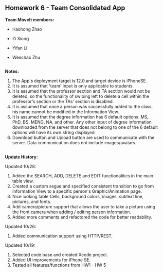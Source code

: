 ## Homework 6 - Team Consolidated App

**Team MoveIt members:**

- Haohong Zhao

- Zi Xiong

- Yifan Li

- Wenchao Zhu

##
**Notes:**
1. The App's deployment target is 12.0 and target device is iPhoneSE.
2. It is assumed that 'team' input is only applicable to students.
3. It is assumed that the professor section and TA section would not be deleted, so the functionality of swiping left to delete a cell within the professor's section or the TAs' section is disabled.
4. It is assumed that once a person was successfully added to the class, his name cannot be modified in the Information View.
5. It is assumed that the degree information has 6 default options: MS, PhD, BS, MENG, NA, and other. Any other input of degree information downloaded from the server that does not belong to one of the 6 default options will have its own string displayed.
6. Download button and Upload button are used to communicate with the server. Data communication does not include images/avatars.


##
**Update History:**

Updated 10/28:

1. Added the SEARCH, ADD, DELETE and EDIT functionalities in the main table view.
2. Created a custom segue and specified consistent transition to go from Information View to a specific person's Graphic/Animation page. 
3. Nice looking table Cells, background colors, images, subtext line, pictures, and fonts.
4. Add camera/picture support that allows the user to take a picture using the front camera when adding / editing person information. 
5. Added more comments and refactored the code for better readability.

Updated 10/26:

1. Added communication support using HTTP/REST.

Updated 10/19:

1. Selected code base and created Xcode project.
2. Added UI Improvements for iPhone SE.
3. Tested all features/functions from HW1 - HW 5


